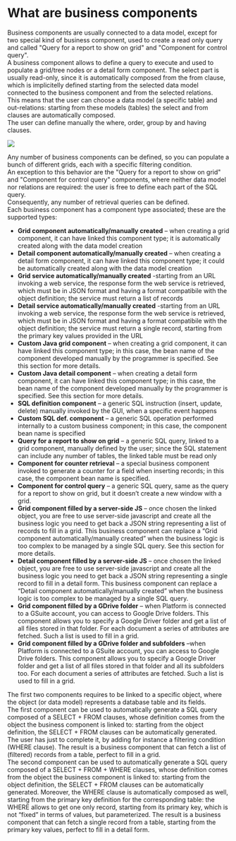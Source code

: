 # What are business components

Business components are usually connected to a data model, except for two special kind of business component, used to create a read only query and called "Query for a report to show on grid" and "Component for control query".\
A business component allows to define a query to execute and used to populate a grid/tree nodes or a detail form component. The select part is usually read-only, since it is automatically composed from the from clause, which is implicitelly defined starting from the selected data model connected to the business component and from the selected relations.\
This means that the user can choose a data model (a specific table) and out-relations: starting from these models (tables) the select and from clauses are automatically composed.\
The user can define manually the where, order, group by and having clauses.

![](http://4wsplatform.org/wp-content/uploads/2015/12/BC-1024x487.jpg)

Any number of business components can be defined, so you can populate a bunch of different grids, each with a specific filtering condition.\
An exception to this behavior are the "Query for a report to show on grid" and "Component for control query" components, where neither data model nor relations are required: the user is free to define each part of the SQL query.\
Consequently, any number of retrieval queries can be defined.\
Each business component has a component type associated; these are the supported types:

* **Grid component automatically/manually created**  – when creating a grid component, it can have linked this component type; it is automatically created along with the data model creation
* **Detail component automatically/manually created** – when creating a detail form component, it can have linked this component type; it could be automatically created along with the data model creation
* **Grid service automatically/manually created**  -starting from an URL invoking a web service, the response form the web service is retrieved, which must be in JSON format and having a format compatibile with the object definition; the service must return a list of records
* **Detail service automatically/manually created**  -starting from an URL invoking a web service, the response form the web service is retrieved, which must be in JSON format and having a format compatibile with the object definition; the service must return a single record, starting from the primary key values provided in the URL
* **Custom Java grid component**  – when creating a grid component, it can have linked this component type; in this case, the bean name of the component developed manually by the programmer is specified. See this section for more details.
* **Custom Java detail component**  – when creating a detail form component, it can have linked this component type; in this case, the bean name of the component developed manually by the programmer is specified. See this section for more details.
* **SQL definition component**  – a generic SQL instruction (insert, update, delete) manually invoked by the GUI, when a specific event happens
* **Custom SQL def. component**  – a generic SQL operation performed internally to a custom business component; in this case, the component bean name is specified
* **Query for a report to show on grid**  – a generic SQL query, linked to a grid component, manually defined by the user; since the SQL statement can include any number of tables, the linked table must be read only
* **Component for counter retrieval** – a special business component invoked to generate a counter for a field when inserting records; in this case, the component bean name is specified.
* **Component for control query**  – a generic SQL query, same as the query for a report to show on grid, but it doesn’t create a new window with a grid.
* **Grid component filled by a server-side JS**  – once chosen the linked object, you are free to use server-side javascript and create all the business logic you need to get back a JSON string representing a list of records to fill in a grid. This business component can replace a “Grid component automatically/manually created” when the business logic is too complex to be managed by a single SQL query. See this section for more details.
* **Detail component filled by a server-side JS**  – once chosen the linked object, you are free to use server-side javascript and create all the business logic you need to get back a JSON string representing a single record to fill in a detail form. This business component can replace a “Detail component automatically/manually created” when the business logic is too complex to be managed by a single SQL query.
* **Grid component filled by a GDrive folder**  – when Platform is connected to a GSuite account, you can access to Google Drive folders. This component allows you to specify a Google Driver folder and get a list of all files stored in that folder. For each document a series of attributes are fetched. Such a list is used to fill in a grid.
* **Grid component filled by a GDrive folder and subfolders**  –when Platform is connected to a GSuite account, you can access to Google Drive folders. This component allows you to specify a Google Driver folder and get a list of all files stored in that folder and all its subfolders too. For each document a series of attributes are fetched. Such a list is used to fill in a grid.

The first two components requires to be linked to a specific object, where the object (or data model) represents a database table and its fields.\
The first component can be used to automatically generate a SQL query composed of a SELECT + FROM clauses, whose definition comes from the object the business component is linked to: starting from the object definition, the SELECT + FROM clauses can be automatically generated. The user has just to complete it, by adding for instance a filtering condition (WHERE clause). The result is a business component that can fetch a list of (filtered) records from a table, perfect to fill in a grid.\
The second component can be used to automatically generate a SQL query composed of a SELECT + FROM + WHERE clauses, whose definition comes from the object the business component is linked to: starting from the object definition, the SELECT + FROM clauses can be automatically generated. Moreover, the WHERE clause is automatically composed as well, starting from the primary key definition for the corresponding table: the WHERE allows to get one only record, starting from its primary key, which is not “fixed” in terms of values, but parameterized. The result is a business component that can fetch a single record from a table, starting from the primary key values, perfect to fill in a detail form.
